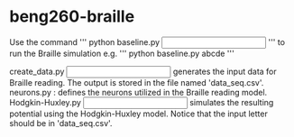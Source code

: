 # beng260-braille

Use the command ''' python baseline.py <input sentence> ''' to run the Braille simulation
e.g. ''' python baseline.py abcde '''

create_data.py <input sentence> generates the input data for Braille reading. The output is stored in the file named 'data_seq.csv'.
neurons.py : defines the neurons utilized in the Braille reading model.
Hodgkin-Huxley.py <input letter> simulates the resulting potential using the Hodgkin-Huxley model. Notice that the input letter should be in 'data_seq.csv'.

